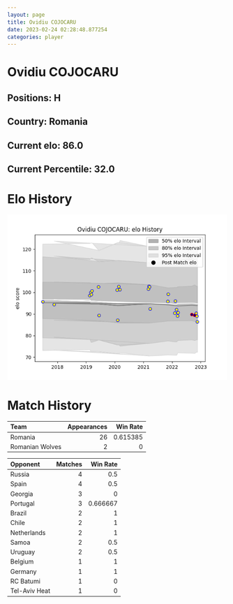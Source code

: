 ```yaml
---  
layout: page  
title: Ovidiu COJOCARU  
date: 2023-02-24 02:28:48.877254  
categories: player  
---
```

# Ovidiu COJOCARU

## Positions: H

## Country: Romania

## Current elo: 86.0

## Current Percentile: 32.0

# Elo History


![elo history](history_OvidiuCOJOCARU.png)
# Match History


| Team            |   Appearances |   Win Rate |
|:----------------|--------------:|-----------:|
| Romania         |            26 |   0.615385 |
| Romanian Wolves |             2 |   0        |

| Opponent      |   Matches |   Win Rate |
|:--------------|----------:|-----------:|
| Russia        |         4 |   0.5      |
| Spain         |         4 |   0.5      |
| Georgia       |         3 |   0        |
| Portugal      |         3 |   0.666667 |
| Brazil        |         2 |   1        |
| Chile         |         2 |   1        |
| Netherlands   |         2 |   1        |
| Samoa         |         2 |   0.5      |
| Uruguay       |         2 |   0.5      |
| Belgium       |         1 |   1        |
| Germany       |         1 |   1        |
| RC Batumi     |         1 |   0        |
| Tel-Aviv Heat |         1 |   0        |